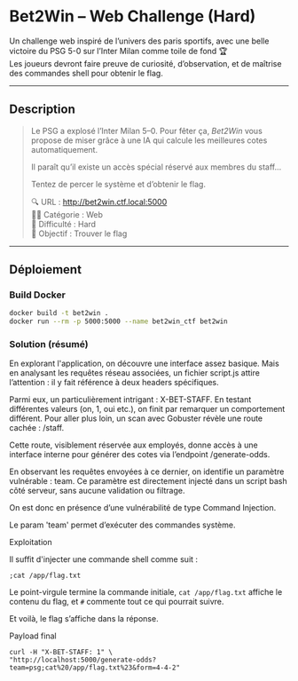 # Bet2Win – Web Challenge (Hard)

Un challenge web inspiré de l’univers des paris sportifs, avec une belle victoire du PSG 5-0 sur l’Inter Milan comme toile de fond 🏆  
Les joueurs devront faire preuve de curiosité, d’observation, et de maîtrise des commandes shell pour obtenir le flag.

---

## Description 

> Le PSG a explosé l’Inter Milan 5–0. Pour fêter ça, *Bet2Win* vous propose de miser grâce à une IA qui calcule les meilleures cotes automatiquement.
>
> Il paraît qu’il existe un accès spécial réservé aux membres du staff…
>
> Tentez de percer le système et d’obtenir le flag.
>
> 🔍 URL : http://bet2win.ctf.local:5000  
> 🕵️‍♂️ Catégorie : Web  
> 🧠 Difficulté : Hard  
> 🎯 Objectif : Trouver le flag

---

## Déploiement

### Build Docker

```bash
docker build -t bet2win .
docker run --rm -p 5000:5000 --name bet2win_ctf bet2win
```


### Solution (résumé)

En explorant l'application, on découvre une interface assez basique. Mais en analysant les requêtes réseau associées, un fichier script.js attire l’attention : il y fait référence à deux headers spécifiques.

Parmi eux, un particulièrement intrigant : X-BET-STAFF. En testant différentes valeurs (on, 1, oui etc.), on finit par remarquer un comportement différent. Pour aller plus loin, un scan avec Gobuster révèle une route cachée : /staff.

Cette route, visiblement réservée aux employés, donne accès à une interface interne pour générer des cotes via l’endpoint /generate-odds.

En observant les requêtes envoyées à ce dernier, on identifie un paramètre vulnérable : team. Ce paramètre est directement injecté dans un script bash côté serveur, sans aucune validation ou filtrage.

On est donc en présence d’une vulnérabilité de type Command Injection.

Le param 'team' permet d’exécuter des commandes système.

Exploitation

Il suffit d'injecter une commande shell comme suit :

```
;cat /app/flag.txt
```

Le point-virgule termine la commande initiale, `cat /app/flag.txt` affiche le contenu du flag, et `#` commente tout ce qui pourrait suivre.

Et voilà, le flag s’affiche dans la réponse.

Payload final
```
curl -H "X-BET-STAFF: 1" \
"http://localhost:5000/generate-odds?team=psg;cat%20/app/flag.txt%23&form=4-4-2"
```
